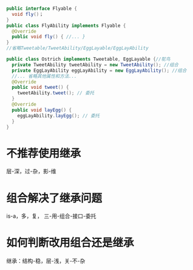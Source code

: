 ```java

public interface Flyable {
  void fly()；
}
public class FlyAbility implements Flyable {
  @Override
  public void fly() { //... }
}
//省略Tweetable/TweetAbility/EggLayable/EggLayAbility

public class Ostrich implements Tweetable, EggLayable {//鸵鸟
  private TweetAbility tweetAbility = new TweetAbility(); //组合
  private EggLayAbility eggLayAbility = new EggLayAbility(); //组合
  //... 省略其他属性和方法...
  @Override
  public void tweet() {
    tweetAbility.tweet(); // 委托
  }
  @Override
  public void layEgg() {
    eggLayAbility.layEgg(); // 委托
  }
}
```

# 不推荐使用继承
层-深，过-杂，影-维

# 组合解决了继承问题
is-a，多，复，
三-用-组合-接口-委托

# 如何判断改用组合还是继承
继承：结构-稳，层-浅，关-不-杂

